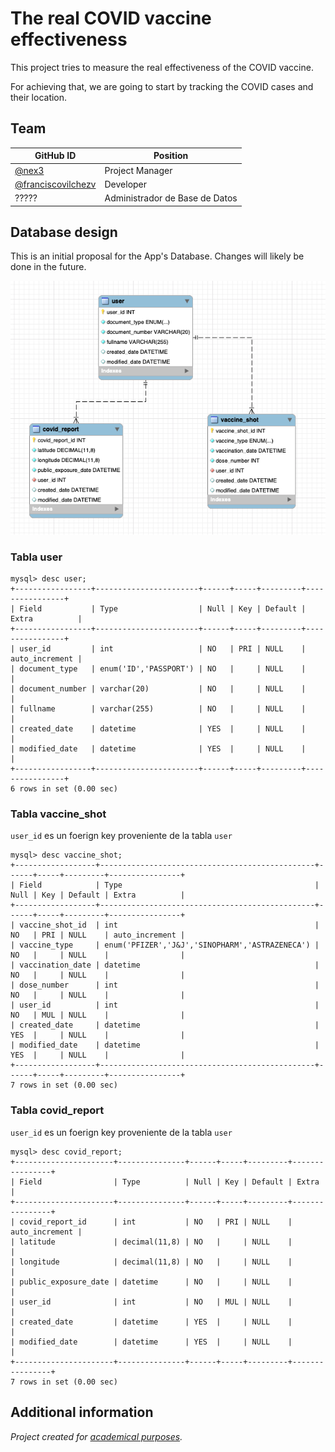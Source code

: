 # The real COVID vaccine effectiveness

This project tries to measure the real effectiveness of the COVID vaccine.

For achieving that, we are going to start by tracking the COVID cases and their location.

## Team

| GitHub ID  | Position |
| ------------- | ------------- |
| [@nex3](https://github.com/nex3)  | Project Manager  |
| [@franciscovilchezv](https://github.com/franciscovilchezv)  | Developer  |
| ?????  | Administrador de Base de Datos  |

## Database design

This is an initial proposal for the App's Database. Changes will likely be done in the future.

![](./bd.png)

### Tabla  user

```
mysql> desc user;
+-----------------+-----------------------+------+-----+---------+----------------+
| Field           | Type                  | Null | Key | Default | Extra          |
+-----------------+-----------------------+------+-----+---------+----------------+
| user_id         | int                   | NO   | PRI | NULL    | auto_increment |
| document_type   | enum('ID','PASSPORT') | NO   |     | NULL    |                |
| document_number | varchar(20)           | NO   |     | NULL    |                |
| fullname        | varchar(255)          | NO   |     | NULL    |                |
| created_date    | datetime              | YES  |     | NULL    |                |
| modified_date   | datetime              | YES  |     | NULL    |                |
+-----------------+-----------------------+------+-----+---------+----------------+
6 rows in set (0.00 sec)
```

### Tabla vaccine_shot

`user_id` es un foerign key proveniente de la tabla `user`

```
mysql> desc vaccine_shot;
+------------------+------------------------------------------------+------+-----+---------+----------------+
| Field            | Type                                           | Null | Key | Default | Extra          |
+------------------+------------------------------------------------+------+-----+---------+----------------+
| vaccine_shot_id  | int                                            | NO   | PRI | NULL    | auto_increment |
| vaccine_type     | enum('PFIZER','J&J','SINOPHARM','ASTRAZENECA') | NO   |     | NULL    |                |
| vaccination_date | datetime                                       | NO   |     | NULL    |                |
| dose_number      | int                                            | NO   |     | NULL    |                |
| user_id          | int                                            | NO   | MUL | NULL    |                |
| created_date     | datetime                                       | YES  |     | NULL    |                |
| modified_date    | datetime                                       | YES  |     | NULL    |                |
+------------------+------------------------------------------------+------+-----+---------+----------------+
7 rows in set (0.00 sec)
```

### Tabla covid_report

`user_id` es un foerign key proveniente de la tabla `user`

```
mysql> desc covid_report;
+----------------------+---------------+------+-----+---------+----------------+
| Field                | Type          | Null | Key | Default | Extra          |
+----------------------+---------------+------+-----+---------+----------------+
| covid_report_id      | int           | NO   | PRI | NULL    | auto_increment |
| latitude             | decimal(11,8) | NO   |     | NULL    |                |
| longitude            | decimal(11,8) | NO   |     | NULL    |                |
| public_exposure_date | datetime      | NO   |     | NULL    |                |
| user_id              | int           | NO   | MUL | NULL    |                |
| created_date         | datetime      | YES  |     | NULL    |                |
| modified_date        | datetime      | YES  |     | NULL    |                |
+----------------------+---------------+------+-----+---------+----------------+
7 rows in set (0.00 sec)
```

## Additional information

*Project created for [academical purposes](https://github.com/franciscovilchezv/platform-based-development/Quizzes/PC1/README.md).*
